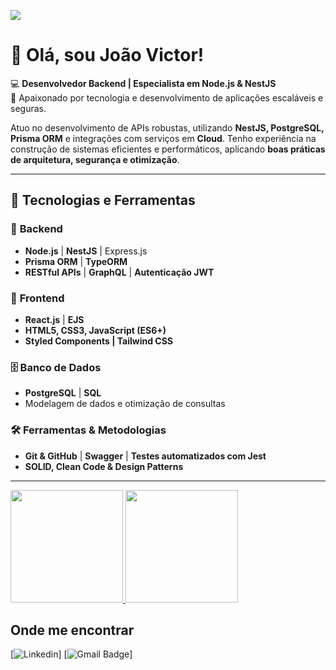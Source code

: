 ![](https://komarev.com/ghpvc/?username=Joao-VictorCm&color=006bed)

# 👋 Olá, sou João Victor!

💻 **Desenvolvedor Backend | Especialista em Node.js & NestJS**  
🚀 Apaixonado por tecnologia e desenvolvimento de aplicações escaláveis e seguras.

Atuo no desenvolvimento de APIs robustas, utilizando **NestJS, PostgreSQL, Prisma ORM** e integrações com serviços em **Cloud**. Tenho experiência na construção de sistemas eficientes e performáticos, aplicando **boas práticas de arquitetura, segurança e otimização**.

---

## 🚀 **Tecnologias e Ferramentas**  

### 🔹 **Backend**  
- **Node.js** | **NestJS** | Express.js  
- **Prisma ORM** | **TypeORM**  
- **RESTful APIs** | **GraphQL** | **Autenticação JWT**

### 🎨 **Frontend**  
- **React.js** | **EJS**  
- **HTML5, CSS3, JavaScript (ES6+)**  
- **Styled Components | Tailwind CSS**  

### 🗄 **Banco de Dados**  
- **PostgreSQL** | **SQL** 
- Modelagem de dados e otimização de consultas  

### 🛠 **Ferramentas & Metodologias**  
- **Git & GitHub** | **Swagger** | **Testes automatizados com Jest**  
- **SOLID, Clean Code & Design Patterns**  

---

<a href="https://github.com/Joao-VictorCm" title="Perfil do Joao">
  <img height="180em" src="https://github-readme-stats.vercel.app/api?username=Joao-VictorCm&theme=dracula&show_icons=true" /> 
  <img height="180em" src="https://github-readme-stats.vercel.app/api/top-langs/?username=Joao-VictorCm&layout=compact&hide_border=true&theme=dracula&show" />
</a>

## Onde me encontrar

[![Linkedin](https://img.shields.io/badge/-Joao-blue?style=flat-square&logo=Linkedin&logoColor=white&link=www.linkedin.com/in/joao-victorcm-dev)]
[![Gmail Badge](https://img.shields.io/badge/-castilhosjoao16@gmail.com-006bed?style=flat-square&logo=Gmail&logoColor=white&link=mailto:castilhosjoao16@gmail.com)]
